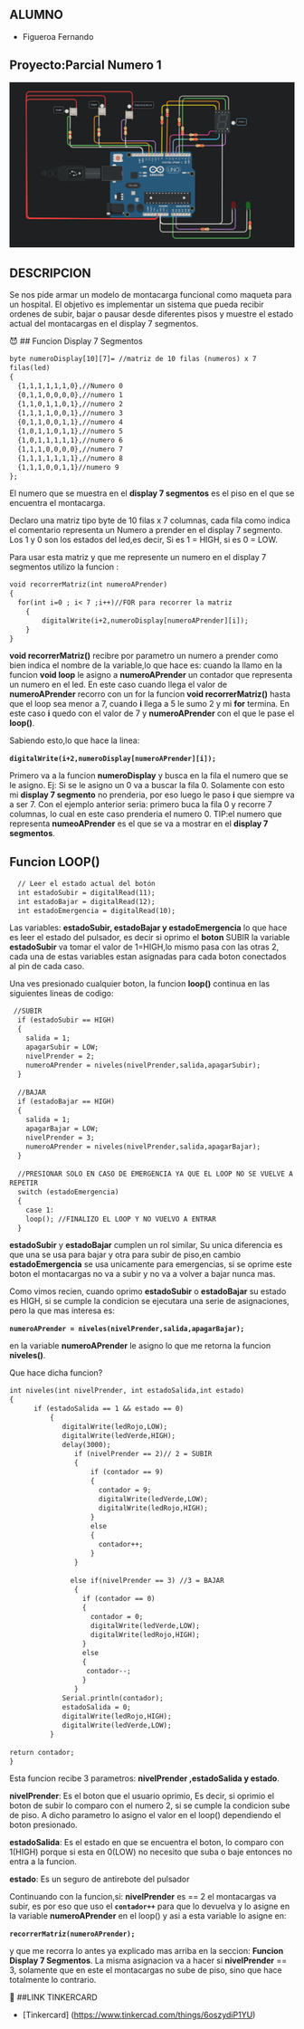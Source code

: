 ## ALUMNO

* Figueroa Fernando

## Proyecto:Parcial Numero 1

![](imagenes/imagen.PNG)

## DESCRIPCION

Se nos pide armar un modelo de montacarga funcional como maqueta para un hospital. El
objetivo es implementar un sistema que pueda recibir ordenes de subir, bajar o pausar
desde diferentes pisos y muestre el estado actual del montacargas en el display 7 segmentos.

:smiling_imp: ## Funcion Display 7 Segmentos

```
byte numeroDisplay[10][7]= //matriz de 10 filas (numeros) x 7 filas(led)
{	
  {1,1,1,1,1,1,0},//Numero 0
  {0,1,1,0,0,0,0},//numero 1
  {1,1,0,1,1,0,1},//numero 2
  {1,1,1,1,0,0,1},//numero 3
  {0,1,1,0,0,1,1},//numero 4
  {1,0,1,1,0,1,1},//numero 5
  {1,0,1,1,1,1,1},//numero 6
  {1,1,1,0,0,0,0},//numero 7
  {1,1,1,1,1,1,1},//numero 8
  {1,1,1,0,0,1,1}//numero 9
};
```
El numero que se muestra en el **display 7 segmentos** es el piso en el que se encuentra el montacarga.

Declaro una matriz tipo byte de 10 filas x 7 columnas,
cada fila como indica el comentario representa un Numero a prender en el display 7 segmento.
Los 1 y 0 son los estados del led,es decir, Si es 1 = HIGH, si es 0 = LOW.  

Para usar esta matriz y que me represente un numero en el display 7 segmentos utilizo la funcion :

```
void recorrerMatriz(int numeroAPrender)
{	
  for(int i=0 ; i< 7 ;i++)//FOR para recorrer la matriz
	{
  		digitalWrite(i+2,numeroDisplay[numeroAPrender][i]);
 	}
}
```

**void recorrerMatriz()** recibre por parametro un numero a prender como bien indica el nombre de la variable,lo que hace es: cuando la llamo en la funcion **void loop** le asigno a **numeroAPrender** un contador que representa un numero en el led.
En este caso cuando llega el valor de **numeroAPrender**  recorro con un for la funcion **void recorrerMatriz()** hasta que el loop sea menor a 7, cuando **i** llega a 5 le sumo 2 y mi **for** termina. En este caso **i** quedo con el valor de 7 y **numeroAPrender** con el que le pase el **loop()**.

Sabiendo esto,lo que hace la linea:

**`
digitalWrite(i+2,numeroDisplay[numeroAPrender][i]);
`**

Primero va a la funcion **numeroDisplay** y busca en la fila el numero que se le asigno. Ej: Si se le asigno un 0 va a buscar la fila 0.
Solamente con esto mi **display 7 segmento** no prenderia, por eso luego le paso **i** que siempre va a ser 7.
Con el ejemplo anterior seria: primero buca la fila 0 y recorre 7 columnas, lo cual en este caso prenderia el numero 0.
TIP:el numero que representa **numeoAPrender** es el que se va a mostrar en el **display 7 segmentos**.

## Funcion LOOP()
```
  // Leer el estado actual del botón
  int estadoSubir = digitalRead(11);
  int estadoBajar = digitalRead(12);
  int estadoEmergencia = digitalRead(10);	
```
Las variables: **estadoSubir, estadoBajar y estadoEmergencia** lo que hace es leer el estado del pulsador, es decir si oprimo el **boton** SUBIR la variable **estadoSubir** va tomar el valor de 1=HIGH,lo mismo pasa con las otras 2, cada una de estas variables estan asignadas para cada boton conectados al pin de cada caso.

Una ves presionado cualquier boton, la funcion **loop()** continua en las siguientes lineas de codigo: 
```
 //SUBIR
  if (estadoSubir == HIGH)
  {
    salida = 1;
    apagarSubir = LOW;
    nivelPrender = 2;
  	numeroAPrender = niveles(nivelPrender,salida,apagarSubir);
  }
  
  //BAJAR
  if (estadoBajar == HIGH)
  {
    salida = 1;
    apagarBajar = LOW;
    nivelPrender = 3;
    numeroAPrender = niveles(nivelPrender,salida,apagarBajar);
  } 
  
  //PRESIONAR SOLO EN CASO DE EMERGENCIA YA QUE EL LOOP NO SE VUELVE A REPETIR
  switch (estadoEmergencia)
  {
    case 1:
    loop(); //FINALIZO EL LOOP Y NO VUELVO A ENTRAR
  }
```

**estadoSubir** y **estadoBajar** cumplen un rol similar, Su unica diferencia es que una se usa para bajar y otra para subir de piso,en cambio **estadoEmergencia** se usa unicamente para emergencias, si se oprime este boton el montacargas no va a subir y no va a volver a bajar nunca mas.

Como vimos recien, cuando oprimo **estadoSubir** o **estadoBajar** su estado es HIGH, si se cumple la condicion se ejecutara una serie de asignaciones, pero la que mas interesa es:

**`
numeroAPrender = niveles(nivelPrender,salida,apagarBajar);
`**

en la variable **numeroAPrender** le asigno lo que me retorna la funcion **niveles()**.

Que hace dicha funcion?

```
int niveles(int nivelPrender, int estadoSalida,int estado)
{
      if (estadoSalida == 1 && estado == 0)
          {
             digitalWrite(ledRojo,LOW);
             digitalWrite(ledVerde,HIGH);
             delay(3000);
                if (nivelPrender == 2)// 2 = SUBIR
                {
                    if (contador == 9)
                    {
                      contador = 9;
                      digitalWrite(ledVerde,LOW);
                      digitalWrite(ledRojo,HIGH);
                    }
                    else
                    {
                      contador++;
                    }
                }
        
               else	if(nivelPrender == 3) //3 = BAJAR
                {
                  if (contador == 0)
                  {
                    contador = 0;
                    digitalWrite(ledVerde,LOW);
                    digitalWrite(ledRojo,HIGH);
                  }
                  else 
                  {
                   contador--;
                  }
              	}
         	 Serial.println(contador);	
             estadoSalida = 0;
             digitalWrite(ledRojo,HIGH);
             digitalWrite(ledVerde,LOW);	
          }
  
return contador;
}
```

Esta funcion recibe 3 parametros: **nivelPrender ,estadoSalida y estado**.

**nivelPrender**: Es el boton que el usuario oprimio, Es decir, si oprimio el boton de subir lo comparo con el numero 2, si se cumple la condicion sube de piso. A dicho parametro lo asigno el valor en el loop() dependiendo el boton presionado.

**estadoSalida**: Es el estado en que se encuentra el boton, lo comparo con 1(HIGH) porque si esta en 0(LOW) no necesito que suba o baje entonces no entra a la funcion. 

**estado**: Es un seguro de antirebote del pulsador


Continuando con la funcion,si: **nivelPrender** es == 2 el montacargas va subir, es por eso que uso el  **`contador++`** para que lo devuelva y lo asigne en la variable **numeroAPrender** en el loop() y asi a esta variable lo asigne en: 

**`recorrerMatriz(numeroAPrender);`**

y que me recorra lo antes ya explicado mas arriba en la seccion: **Funcion Display 7 Segmentos**.
La misma asignacion va a hacer si **nivelPrender** == 3, solamente que en este el montacargas no sube de piso, sino que hace totalmente lo contrario.


:eyes:  ##LINK TINKERCARD

* [Tinkercard] (https://www.tinkercad.com/things/6oszydiP1YU)


